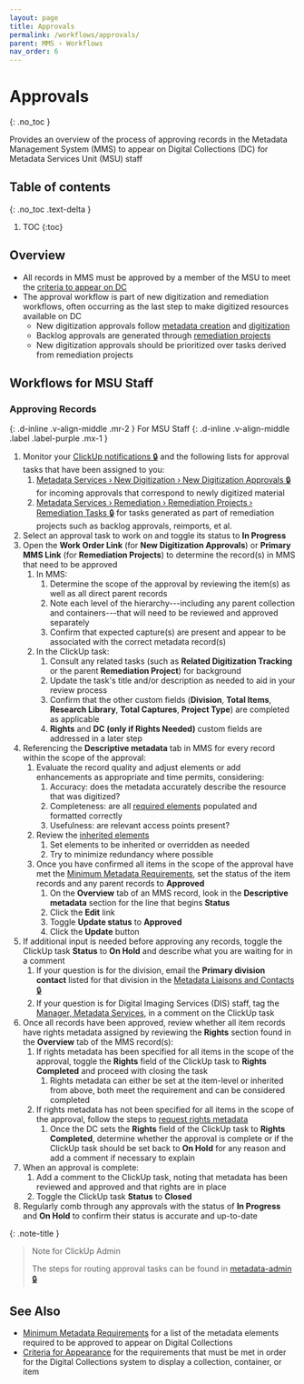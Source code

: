 ```yaml
---
layout: page
title: Approvals
permalink: /workflows/approvals/
parent: MMS › Workflows
nav_order: 6
---
```


# Approvals
{: .no_toc }

Provides an overview of the process of approving records in the Metadata Management System (MMS) to appear on Digital Collections (DC) for Metadata Services Unit (MSU) staff

## Table of contents
{: .no_toc .text-delta }

1. TOC
{:toc}

## Overview
- All records in MMS must be approved by a member of the MSU to meet the [criteria to appear on DC](/metadata-documentation/dc/criteria/)
- The approval workflow is part of new digitization and remediation workflows, often occurring as the last step to make digitized resources available on DC
    - New digitization approvals follow [metadata creation](/metadata-documentation/workflows/create-import/) and [digitization](/metadata-documentation/workflows/digitization/)
    - Backlog approvals are generated through [remediation projects](/metadata-documentation/workflows/remediation/)
    - New digitization approvals should be prioritized over tasks derived from remediation projects

## Workflows for MSU Staff

### Approving Records
{: .d-inline .v-align-middle .mr-2 }
For MSU Staff
{: .d-inline .v-align-middle .label .label-purple .mx-1 }
1. Monitor your [ClickUp notifications 🔒](https://app.clickup.com/2305128/notifications) and the following lists for approval tasks that have been assigned to you:
    1. [Metadata Services › New Digitization › New Digitization Approvals 🔒](https://app.clickup.com/2305128/v/l/6-180919377-1) for incoming approvals that correspond to newly digitized material
    1. [Metadata Services › Remediation › Remediation Projects › Remediation Tasks 🔒](https://app.clickup.com/2305128/v/l/26b38-8667) for tasks generated as part of remediation projects such as backlog approvals, reimports, et al.
1. Select an approval task to work on and toggle its status to **In Progress**
1. Open the **Work Order Link** (for **New Digitization Approvals**) or **Primary MMS Link** (for **Remediation Projects**) to determine the record(s) in MMS that need to be approved
    1. In MMS:
        1. Determine the scope of the approval by reviewing the item(s) as well as all direct parent records
        1. Note each level of the hierarchy---including any parent collection and containers---that will need to be reviewed and approved separately
        1. Confirm that expected capture(s) are present and appear to be associated with the correct metadata record(s)
    1. In the ClickUp task:
        1. Consult any related tasks (such as **Related Digitization Tracking** or the parent **Remediation Project**) for background
        1. Update the task's title and/or description as needed to aid in your review process
        1. Confirm that the other custom fields (**Division**, **Total Items**, **Research Library**, **Total Captures**, **Project Type**) are completed as applicable
        1. **Rights** and **DC (only if Rights Needed)** custom fields are addressed in a later step
1. Referencing the **Descriptive metadata** tab in MMS for every record within the scope of the approval:
    1. Evaluate the record quality and adjust elements or add enhancements as appropriate and time permits, considering:
        1. Accuracy: does the metadata accurately describe the resource that was digitized?
        1. Completeness: are all [required elements](/metadata-documentation/metadata/guidelines/#minimum-metadata-requirements) populated and formatted correctly
        1. Usefulness: are relevant access points present?
    1. Review the [inherited elements](/metadata-documentation/metadata/guidelines/#inheritance)
        1. Set elements to be inherited or overridden as needed
        1. Try to minimize redundancy where possible
    1. Once you have confirmed all items in the scope of the approval have met the [Minimum Metadata Requirements](/metadata-documentation/metadata/guidelines/#minimum-metadata-requirements), set the status of the item records and any parent records to **Approved**
        1. On the **Overview** tab of an MMS record, look in the **Descriptive metadata** section for the line that begins **Status**
        1. Click the **Edit** link
        1. Toggle **Update status** to **Approved**
        1. Click the **Update** button
1. If additional input is needed before approving any records, toggle the ClickUp task **Status** to **On Hold** and describe what you are waiting for in a comment
    1. If your question is for the division, email the **Primary division contact** listed for that division in the [Metadata Liaisons and Contacts 🔒](https://docs.google.com/spreadsheets/d/1P-YDJigon640fTCLP4Ig4-zmzqrX88v5M24ShuxFNVY/edit)
    1. If your question is for Digital Imaging Services (DIS) staff, tag the [Manager, Metadata Services](/metadata-documentation/contact/), in a comment on the ClickUp task
1. Once all records have been approved, review whether all item records have rights metadata assigned by reviewing the **Rights** section found in the **Overview** tab of the MMS record(s):
   1. If rights metadata has been specified for all items in the scope of the approval, toggle the **Rights** field of the ClickUp task to **Rights Completed** and proceed with closing the task
      1. Rights metadata can either be set at the item-level or inherited from above, both meet the requirement and can be considered completed
   1. If rights metadata has not been specified for all items in the scope of the approval, follow the steps to [request rights metadata](/metadata-documentation/workflows/rights/#steps)
      1. Once the DC sets the **Rights** field of the ClickUp task to **Rights Completed**, determine whether the approval is complete or if the ClickUp task should be set back to **On Hold** for any reason and add a comment if necessary to explain
1. When an approval is complete:
    1. Add a comment to the ClickUp task, noting that metadata has been reviewed and approved and that rights are in place
    1. Toggle the ClickUp task **Status** to **Closed**
1. Regularly comb through any approvals with the status of **In Progress** and **On Hold** to confirm their status is accurate and up-to-date

{: .note-title }
> Note for ClickUp Admin
>
> The steps for routing approval tasks can be found in [metadata-admin 🔒](https://github.com/NYPL/metadata-admin/blob/main/clickup.md#new-digitization-approvals)

## See Also

- [Minimum Metadata Requirements](/metadata-documentation/metadata/guidelines/#minimum-metadata-requirements) for a list of the metadata elements required to be approved to appear on Digital Collections
- [Criteria for Appearance](/metadata-documentation/dc/criteria/) for the requirements that must be met in order for the Digital Collections system to display a collection, container, or item